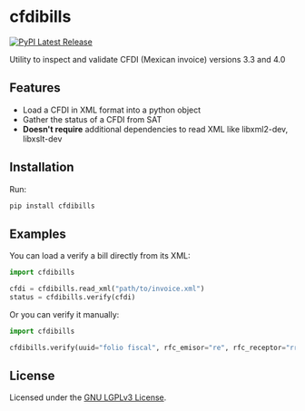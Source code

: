 # cfdibills
[![PyPI Latest Release](https://img.shields.io/pypi/v/cfdibills.svg)](https://pypi.org/project/cfdibills/)

Utility to inspect and validate CFDI (Mexican invoice) versions 3.3 and 4.0

## Features

* Load a CFDI in XML format into a python object
* Gather the status of a CFDI from SAT
* **Doesn't require** additional dependencies to read XML like libxml2-dev, libxslt-dev

## Installation

Run:

```sh
pip install cfdibills
```

## Examples

You can load a verify a bill directly from its XML:

````python
import cfdibills

cfdi = cfdibills.read_xml("path/to/invoice.xml")
status = cfdibills.verify(cfdi)
````

Or you can verify it manually:

````python
import cfdibills

cfdibills.verify(uuid="folio fiscal", rfc_emisor="re", rfc_receptor="rr", total_facturado=150.00)
````

## License

Licensed under the [GNU LGPLv3 License](https://github.com/peguerosdc/cfdibilly/blob/master/LICENSE).